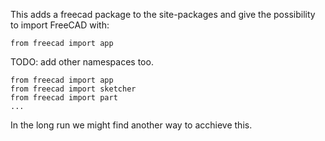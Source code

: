 This adds a freecad package to the site-packages and give the possibility to import FreeCAD with:

```
from freecad import app
```

TODO: add other namespaces too.

```
from freecad import app
from freecad import sketcher
from freecad import part
...
```

In the long run we might find another way to acchieve this.
